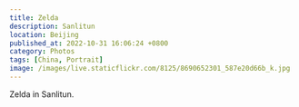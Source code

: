 ```yaml
---
title: Zelda
description: Sanlitun
location: Beijing
published_at: 2022-10-31 16:06:24 +0800
category: Photos
tags: [China, Portrait]
image: /images/live.staticflickr.com/8125/8690652301_587e20d66b_k.jpg
---
```


Zelda in Sanlitun.
